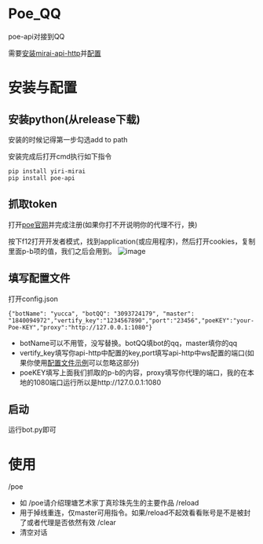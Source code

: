# Poe_QQ
poe-api对接到QQ

需要[安装mirai-api-http](https://github.com/project-mirai/mirai-api-http)并[配置](https://github.com/avilliai/wReply/blob/master/setting.yml)

# 安装与配置
## 安装python(从release下载)
安装的时候记得第一步勾选add to path

安装完成后打开cmd执行如下指令
```
pip install yiri-mirai
pip install poe-api
```
## 抓取token
打开[poe官网](https://poe.com/)并完成注册(如果你打不开说明你的代理不行，换)

按下f12打开开发者模式，找到application(或应用程序)，然后打开cookies，复制里面p-b项的值，我们之后会用到。
![image](https://github.com/avilliai/Poe_QQ/assets/99066610/d7623cd9-09c3-41b8-bb0e-a9fa487b7fe7)

## 填写配置文件
打开config.json
```
{"botName": "yucca", "botQQ": "3093724179", "master": "1840094972","vertify_key":"1234567890","port":"23456","poeKEY":"your-Poe-KEY","proxy":"http://127.0.0.1:1080"}
```
- botName可以不用管，没写替换。botQQ填bot的qq，master填你的qq
- vertify_key填写你api-http中配置的key,port填写api-http中ws配置的端口(如果你使用[配置文件示例](https://github.com/avilliai/wReply/blob/master/setting.yml)可以忽略这部分)
- poeKEY填写上面我们抓取的p-b的内容，proxy填写你代理的端口，我的在本地的1080端口运行所以是http://127.0.0.1:1080
## 启动
运行bot.py即可

# 使用
/poe
- 如 /poe请介绍理塘艺术家丁真珍珠先生的主要作品
/reload
- 用于掉线重连，仅master可用指令。如果/reload不起效看看账号是不是被封了或者代理是否依然有效
/clear
- 清空对话
